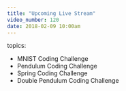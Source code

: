 ```yaml
---
title: "Upcoming Live Stream"
video_number: 120
date: 2018-02-09 10:00am
---
```


topics:
* MNIST Coding Challenge
* Pendulum Coding Challenge
* Spring Coding Challenge
* Double Pendulum Coding Challenge
